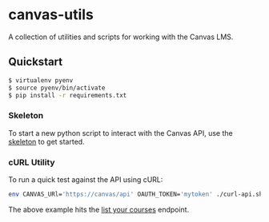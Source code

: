# canvas-utils

A collection of utilities and scripts for working with the Canvas LMS.

## Quickstart

```sh
$ virtualenv pyenv
$ source pyenv/bin/activate
$ pip install -r requirements.txt
```

### Skeleton ###

To start a new python script to interact with the Canvas API, use the [skeleton](https://github.com/Harvard-ATG/canvas-utils/tree/master/skeleton) to get started.

### cURL Utility ###

To run a quick test against the API using cURL:

```sh
env CANVAS_URl='https://canvas/api' OAUTH_TOKEN='mytoken' ./curl-api.sh courses
```

The above example hits the [list your courses](https://canvas.instructure.com/doc/api/all_resources.html#method.courses.index) endpoint.
